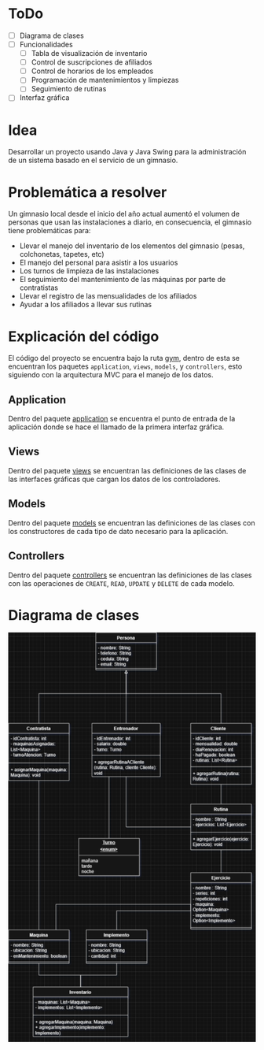 # ToDo
- [ ] Diagrama de clases
- [ ] Funcionalidades
  - [ ] Tabla de visualización de inventario
  - [ ] Control de suscripciones de afiliados
  - [ ] Control de horarios de los empleados
  - [ ] Programación de mantenimientos y limpiezas
  - [ ] Seguimiento de rutinas
- [ ] Interfaz gráfica

# Idea
Desarrollar un proyecto usando Java y Java Swing para la administración de un sistema basado en el servicio de un gimnasio.

# Problemática a resolver
Un gimnasio local desde el inicio del año actual aumentó el volumen de personas que usan las instalaciones a diario, en consecuencia, el gimnasio tiene problemáticas para:
- Llevar el manejo del inventario de los elementos del gimnasio (pesas, colchonetas, tapetes, etc)
- El manejo del personal para asistir a los usuarios
- Los turnos de limpieza de las instalaciones
- El seguimiento del mantenimiento de las máquinas por parte de contratistas
- Llevar el registro de las mensualidades de los afiliados
- Ayudar a los afiliados a llevar sus rutinas

#  Explicación del código
El código del proyecto se encuentra bajo la ruta [gym](./src/local/gym), dentro de esta se encuentran los paquetes `application`, `views`, `models`, y `controllers`, esto siguiendo con la arquitectura MVC para el manejo de los datos.

## Application
Dentro del paquete [application](src/local/gym/application) se encuentra el punto de entrada de la aplicación donde se hace el llamado de la primera interfaz gráfica.

## Views
Dentro del paquete [views](src/local/gym/views) se encuentran las definiciones de las clases de las interfaces gráficas que cargan los datos de los controladores.

## Models
Dentro del paquete [models](src/local/gym/models) se encuentran las definiciones de las clases con los constructores de cada tipo de dato necesario para la aplicación.

## Controllers
Dentro del paquete [controllers](src/local/gym/controllers) se encuentran las definiciones de las clases con las operaciones de `CREATE`, `READ`, `UPDATE` y `DELETE` de cada modelo.

# Diagrama de clases
![Diagrama de clases](./imgs/Clases.png)

